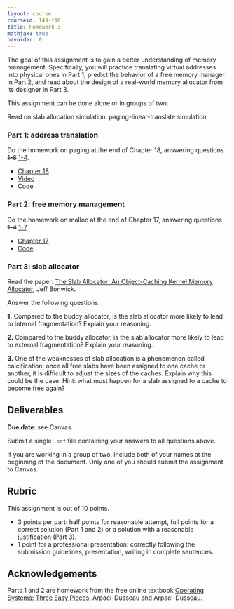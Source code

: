 ```yaml
---
layout: course
courseid: 149-f16
title: Homework 3
mathjax: true
navorder: 0
---
```


The goal of this assignment is to gain a better understanding of memory management. Specifically, you will practice translating virtual addresses into physical ones in Part 1, predict the behavior of a free memory manager in Part 2, and read about the design of a real-world memory allocator from its designer in Part 3.

This assignment can be done alone or in groups of two.

Read on slab allocation
simulation: paging-linear-translate
simulation

### Part 1: address translation

Do the homework on paging at the end of Chapter 18, answering questions <del>1-8</del> <ins>1-4</ins>.

* [Chapter 18](http://www.cs.wisc.edu/~remzi/OSTEP/vm-paging.pdf)
* [Video](http://youtu.be/AhfSDqud3j4)
* [Code](http://pages.cs.wisc.edu/~remzi/OSTEP/Homework/HW-Paging-LinearTranslate.tgz)

### Part 2: free memory management

Do the homework on malloc at the end of Chapter 17, answering questions <del>1-4</del> <ins>1-7</ins>.

* [Chapter 17](http://www.cs.wisc.edu/~remzi/OSTEP/vm-freespace.pdf)
* [Code](http://pages.cs.wisc.edu/~remzi/OSTEP/Homework/HW-Freespace.tgz)

### Part 3: slab allocator

Read the paper: [The Slab Allocator:
An Object-Caching Kernel Memory Allocator](http://www.cs.dartmouth.edu/~sergey/cs258/2010/bonwick94.pdf), Jeff Bonwick.

Answer the following questions:

__1.__ Compared to the buddy allocator, is the slab allocator more likely to lead to internal fragmentation? Explain your reasoning.

__2.__ Compared to the buddy allocator, is the slab allocator more likely to lead to external fragmentation? Explain your reasoning.

__3.__ One of the weaknesses of slab allocation is a phenomenon called calcification: once all free slabs have been assigned to one cache or another, it is difficult to adjust the sizes of the caches. Explain why this could be the case. Hint: what must happen for a slab assigned to a cache to become free again?

## Deliverables

__Due date__: see Canvas.

Submit a single `.pdf` file containing your answers to all questions above.

If you are working in a group of two, include both of your names at the beginning of the document. Only one of you should submit the assignment to Canvas.

## Rubric

This assignment is out of 10 points.

* 3 points per part: half points for reasonable attempt, full points for a correct solution (Part 1 and 2) or a solution with a reasonable justification (Part 3).
* 1 point for a professional presentation: correctly following the submission guidelines, presentation, writing in complete sentences.

## Acknowledgements

Parts 1 and 2 are homework from the free online textbook [Operating Systems: Three Easy Pieces](http://pages.cs.wisc.edu/~remzi/OSTEP/), Arpaci-Dusseau and Arpaci-Dusseau.
